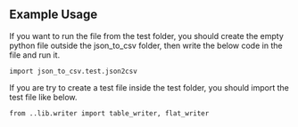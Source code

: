## Example Usage

If you want to run the file from the test folder, you should create the empty python file outside the json_to_csv folder, then write the below code in the file and run it.

```
import json_to_csv.test.json2csv
```

If you are try to create a test file inside the test folder, you should import the test file like below.

```
from ..lib.writer import table_writer, flat_writer
```